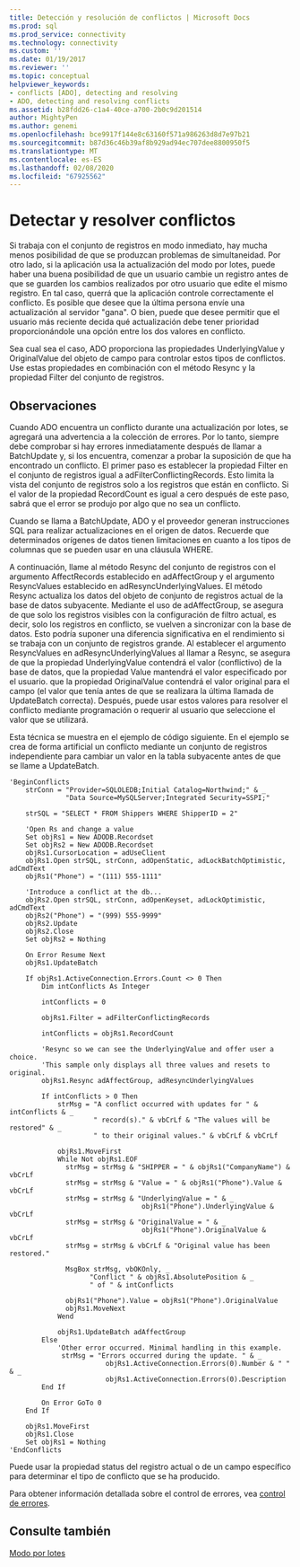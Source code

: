 ```yaml
---
title: Detección y resolución de conflictos | Microsoft Docs
ms.prod: sql
ms.prod_service: connectivity
ms.technology: connectivity
ms.custom: ''
ms.date: 01/19/2017
ms.reviewer: ''
ms.topic: conceptual
helpviewer_keywords:
- conflicts [ADO], detecting and resolving
- ADO, detecting and resolving conflicts
ms.assetid: b28fdd26-c1a4-40ce-a700-2b0c9d201514
author: MightyPen
ms.author: genemi
ms.openlocfilehash: bce9917f144e8c63160f571a986263d8d7e97b21
ms.sourcegitcommit: b87d36c46b39af8b929ad94ec707dee8800950f5
ms.translationtype: MT
ms.contentlocale: es-ES
ms.lasthandoff: 02/08/2020
ms.locfileid: "67925562"
---
```

# <a name="detecting-and-resolving-conflicts"></a>Detectar y resolver conflictos
Si trabaja con el conjunto de registros en modo inmediato, hay mucha menos posibilidad de que se produzcan problemas de simultaneidad. Por otro lado, si la aplicación usa la actualización del modo por lotes, puede haber una buena posibilidad de que un usuario cambie un registro antes de que se guarden los cambios realizados por otro usuario que edite el mismo registro. En tal caso, querrá que la aplicación controle correctamente el conflicto. Es posible que desee que la última persona envíe una actualización al servidor "gana". O bien, puede que desee permitir que el usuario más reciente decida qué actualización debe tener prioridad proporcionándole una opción entre los dos valores en conflicto.  
  
 Sea cual sea el caso, ADO proporciona las propiedades UnderlyingValue y OriginalValue del objeto de campo para controlar estos tipos de conflictos. Use estas propiedades en combinación con el método Resync y la propiedad Filter del conjunto de registros.  
  
## <a name="remarks"></a>Observaciones  
 Cuando ADO encuentra un conflicto durante una actualización por lotes, se agregará una advertencia a la colección de errores. Por lo tanto, siempre debe comprobar si hay errores inmediatamente después de llamar a BatchUpdate y, si los encuentra, comenzar a probar la suposición de que ha encontrado un conflicto. El primer paso es establecer la propiedad Filter en el conjunto de registros igual a adFilterConflictingRecords. Esto limita la vista del conjunto de registros solo a los registros que están en conflicto. Si el valor de la propiedad RecordCount es igual a cero después de este paso, sabrá que el error se produjo por algo que no sea un conflicto.  
  
 Cuando se llama a BatchUpdate, ADO y el proveedor generan instrucciones SQL para realizar actualizaciones en el origen de datos. Recuerde que determinados orígenes de datos tienen limitaciones en cuanto a los tipos de columnas que se pueden usar en una cláusula WHERE.  
  
 A continuación, llame al método Resync del conjunto de registros con el argumento AffectRecords establecido en adAffectGroup y el argumento ResyncValues establecido en adResyncUnderlyingValues. El método Resync actualiza los datos del objeto de conjunto de registros actual de la base de datos subyacente. Mediante el uso de adAffectGroup, se asegura de que solo los registros visibles con la configuración de filtro actual, es decir, solo los registros en conflicto, se vuelven a sincronizar con la base de datos. Esto podría suponer una diferencia significativa en el rendimiento si se trabaja con un conjunto de registros grande. Al establecer el argumento ResyncValues en adResyncUnderlyingValues al llamar a Resync, se asegura de que la propiedad UnderlyingValue contendrá el valor (conflictivo) de la base de datos, que la propiedad Value mantendrá el valor especificado por el usuario. que la propiedad OriginalValue contendrá el valor original para el campo (el valor que tenía antes de que se realizara la última llamada de UpdateBatch correcta). Después, puede usar estos valores para resolver el conflicto mediante programación o requerir al usuario que seleccione el valor que se utilizará.  
  
 Esta técnica se muestra en el ejemplo de código siguiente. En el ejemplo se crea de forma artificial un conflicto mediante un conjunto de registros independiente para cambiar un valor en la tabla subyacente antes de que se llame a UpdateBatch.  
  
```  
'BeginConflicts  
    strConn = "Provider=SQLOLEDB;Initial Catalog=Northwind;" & _  
              "Data Source=MySQLServer;Integrated Security=SSPI;"  
  
    strSQL = "SELECT * FROM Shippers WHERE ShipperID = 2"  
  
    'Open Rs and change a value  
    Set objRs1 = New ADODB.Recordset  
    Set objRs2 = New ADODB.Recordset  
    objRs1.CursorLocation = adUseClient  
    objRs1.Open strSQL, strConn, adOpenStatic, adLockBatchOptimistic, adCmdText  
    objRs1("Phone") = "(111) 555-1111"  
  
    'Introduce a conflict at the db...  
    objRs2.Open strSQL, strConn, adOpenKeyset, adLockOptimistic, adCmdText  
    objRs2("Phone") = "(999) 555-9999"  
    objRs2.Update  
    objRs2.Close  
    Set objRs2 = Nothing  
  
    On Error Resume Next  
    objRs1.UpdateBatch  
  
    If objRs1.ActiveConnection.Errors.Count <> 0 Then  
        Dim intConflicts As Integer  
  
        intConflicts = 0  
  
        objRs1.Filter = adFilterConflictingRecords  
  
        intConflicts = objRs1.RecordCount  
  
        'Resync so we can see the UnderlyingValue and offer user a choice.  
        'This sample only displays all three values and resets to original.  
        objRs1.Resync adAffectGroup, adResyncUnderlyingValues  
  
        If intConflicts > 0 Then  
            strMsg = "A conflict occurred with updates for " & intConflicts & _  
                     " record(s)." & vbCrLf & "The values will be restored" & _  
                     " to their original values." & vbCrLf & vbCrLf  
  
            objRs1.MoveFirst  
            While Not objRs1.EOF  
              strMsg = strMsg & "SHIPPER = " & objRs1("CompanyName") & vbCrLf  
              strMsg = strMsg & "Value = " & objRs1("Phone").Value & vbCrLf  
              strMsg = strMsg & "UnderlyingValue = " & _  
                                 objRs1("Phone").UnderlyingValue & vbCrLf  
              strMsg = strMsg & "OriginalValue = " & _  
                                 objRs1("Phone").OriginalValue & vbCrLf  
              strMsg = strMsg & vbCrLf & "Original value has been restored."  
  
              MsgBox strMsg, vbOKOnly, _  
                    "Conflict " & objRs1.AbsolutePosition & _  
                    " of " & intConflicts  
  
              objRs1("Phone").Value = objRs1("Phone").OriginalValue  
              objRs1.MoveNext  
            Wend  
  
            objRs1.UpdateBatch adAffectGroup  
        Else  
            'Other error occurred. Minimal handling in this example.  
             strMsg = "Errors occurred during the update. " & _  
                        objRs1.ActiveConnection.Errors(0).Number & " " & _  
                        objRs1.ActiveConnection.Errors(0).Description  
        End If  
  
        On Error GoTo 0  
    End If  
  
    objRs1.MoveFirst  
    objRs1.Close  
    Set objRs1 = Nothing  
'EndConflicts  
```  
  
 Puede usar la propiedad status del registro actual o de un campo específico para determinar el tipo de conflicto que se ha producido.  
  
 Para obtener información detallada sobre el control de errores, vea [control de errores](../../../ado/guide/data/error-handling.md).  
  
## <a name="see-also"></a>Consulte también  
 [Modo por lotes](../../../ado/guide/data/batch-mode.md)
